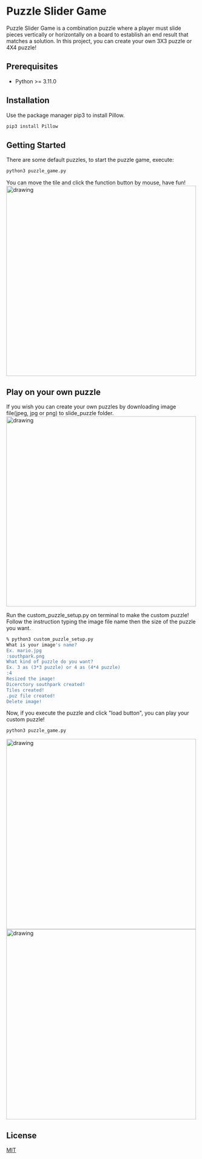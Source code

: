 # Puzzle Slider Game

Puzzle Slider Game is a combination puzzle where a player must slide pieces vertically or horizontally on a board to establish an end result that matches a solution. In this project, you can create your own 3X3 puzzle or 4X4 puzzle!

## Prerequisites
- Python >= 3.11.0

## Installation

Use the package manager pip3 to install Pillow.

```bash
pip3 install Pillow
```

## Getting Started
There are some default puzzles, to start the puzzle game, execute:

```bash
python3 puzzle_game.py
```
You can move the tile and click the function button by mouse, have fun!
<img src="https://i.imgur.com/tTZsYSs.jpg" alt="drawing" width="500"/>

## Play on your own puzzle
If you wish you can create your own puzzles by downloading image file(jpeg, jpg or png) to
slide_puzzle folder.
<img src="https://i.imgur.com/9EQExuD.png" alt="drawing" width="500"/>


Run the custom_puzzle_setup.py on terminal to make the custom puzzle!
Follow the instruction typing the image file name then the size of the puzzle you want.
```bash
% python3 custom_puzzle_setup.py
What is your image's name?
Ex. mario.jpg
:southpark.png
What kind of puzzle do you want?
Ex. 3 as (3*3 puzzle) or 4 as (4*4 puzzle)
:4
Resized the image!
Dicerctory southpark created!
Tiles created!
.puz file created!
Delete image!
```


Now, if you execute the puzzle and click "load button", you can play your custom puzzle!
```bash
python3 puzzle_game.py
```
<img src="https://i.imgur.com/rGAFhKQ.jpg" alt="drawing" width="500"/>
<img src="https://i.imgur.com/Mp1Iiq5.jpg" alt="drawing" width="500"/>


## License

[MIT](https://choosealicense.com/licenses/mit/)

